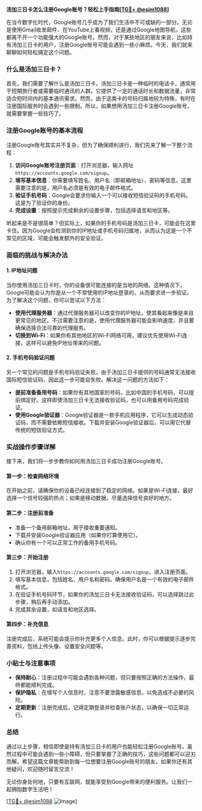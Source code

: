 **汤加三日卡怎么注册Google账号？轻松上手指南[[TG💪+ @esim1088](https://t.me/s/esim1088)]**

在当今数字化时代，Google账号几乎成为了我们生活中不可或缺的一部分。无论是使用Gmail收发邮件、在YouTube上看视频，还是通过Google地图导航，这些都离不开一个功能强大的Google账号。然而，对于某些地区的朋友来说，比如持有汤加三日卡的用户，注册Google账号可能会遇到一些小麻烦。今天，我们就来聊聊如何轻松搞定这个问题。

### 什么是汤加三日卡？

首先，我们需要了解什么是汤加三日卡。汤加三日卡是一种临时的电话卡，通常用于短期旅行者或需要临时通讯的人群。它提供了一定的通话时长和数据流量，非常适合短时间内的基本通讯需求。然而，由于这类卡的号码归属地较为特殊，有时在注册国际服务时会遇到一些限制。所以，如果想用汤加三日卡注册Google账号，就需要掌握一些技巧了。

### 注册Google账号的基本流程

注册Google账号其实并不复杂，但为了确保顺利进行，我们先来了解一下整个流程：

1. **访问Google账号注册页面**：打开浏览器，输入网址`https://accounts.google.com/signup`。
2. **填写基本信息**：你需要填写姓名、用户名（即邮箱地址）、密码等信息。这里需要注意的是，用户名必须是有效的电子邮件格式。
3. **验证手机号码**：Google会要求你输入一个可以接收短信验证码的手机号码。这是为了验证你的身份。
4. **完成设置**：按照提示完成剩余的设置步骤，包括选择语言和地区等。

听起来是不是很简单？但实际上，如果你的手机号码是汤加三日卡，可能会在这里卡住。因为Google会检测到你的IP地址或手机号码归属地，从而认为这是一个不常见的区域，可能会触发额外的安全验证。

### 面临的挑战与解决办法

#### 1. IP地址问题
当你使用汤加三日卡时，你的设备很可能连接的是当地的网络。这种情况下，Google可能会认为你是从一个不常使用的IP地址登录的，从而要求进一步验证。为了解决这个问题，你可以尝试以下方法：
- **使用代理服务器**：通过代理服务器可以改变你的IP地址，使其看起来像是来自更常见的地区。不过需要注意的是，使用代理服务器可能会影响速度，并且要确保选择合法可靠的代理服务。
- **切换到Wi-Fi**：如果你有其他地区的Wi-Fi网络可用，建议优先使用Wi-Fi连接，这样可以避免IP地址带来的问题。

#### 2. 手机号码验证问题
另一个常见的问题是手机号码验证失败。由于汤加三日卡提供的号码通常无法接收国际短信验证码，因此这一步可能会失败。解决这一问题的方法如下：
- **提前准备备用号码**：如果你有其他国家的号码，比如中国的手机号码，可以提前绑定好。这样即使汤加三日卡无法接收验证码，也可以用备用号码完成验证。
- **使用Google验证器**：Google验证器是一款手机应用程序，它可以生成动态验证码，而不需要依赖短信接收。下载并安装Google验证器后，可以用它代替传统的短信验证方式。

### 实战操作步骤详解

接下来，我们将一步步教你如何用汤加三日卡成功注册Google账号。

#### 第一步：检查网络环境
在开始之前，请确保你的设备已经连接到了稳定的网络。如果是Wi-Fi连接，最好选择一个信号较强的热点；如果是移动数据，尽量选择信号良好的地方。

#### 第二步：注册前准备
- 准备一个备用邮箱地址，用于接收重要通知。
- 下载并安装Google验证器应用（如果你打算使用它）。
- 确认你有一个可以正常工作的备用手机号码。

#### 第三步：开始注册
1. 打开浏览器，输入`https://accounts.google.com/signup`，进入注册页面。
2. 填写基本信息，包括姓名、用户名和密码。确保用户名是一个有效的电子邮件格式。
3. 在验证手机号码环节，如果你的汤加三日卡无法接收验证码，可以选择跳过此步骤，稍后再手动添加。
4. 完成其余设置，如语言和地区选择。

#### 第四步：补充信息
注册完成后，系统可能会提示你补充更多个人信息。此时，你可以根据提示逐步完善资料，包括上传头像、设置安全问题等。

### 小贴士与注意事项

- **保持耐心**：注册过程中可能会遇到各种问题，但只要按照正确的方法操作，最终都能顺利完成。
- **保护隐私**：在填写个人信息时，注意不要泄露敏感信息，以免造成不必要的风险。
- **定期更新**：注册完成后，记得定期登录并检查账户状态，以确保一切正常运行。

### 总结

通过以上步骤，相信即使是持有汤加三日卡的用户也能轻松注册Google账号。虽然过程中可能会遇到一些小障碍，但只要掌握了正确的技巧，这些问题都可以迎刃而解。希望这篇文章能帮助到每一位想要注册Google账号的朋友。如果你还有其他疑问，欢迎随时留言交流！

无论你身处何地，只要有互联网，就能享受到Google带来的便利服务。让我们一起拥抱数字生活吧！

[[TG💪+ @esim1088](https://t.me/s/esim1088) ![Image](https://i.postimg.cc/4NQfJmqS/Snipaste-2025-05-13-00-14-12.png)]